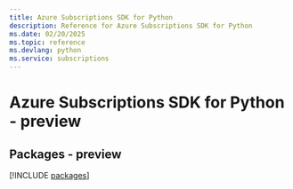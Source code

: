 ```yaml
---
title: Azure Subscriptions SDK for Python
description: Reference for Azure Subscriptions SDK for Python
ms.date: 02/20/2025
ms.topic: reference
ms.devlang: python
ms.service: subscriptions
---
```

# Azure Subscriptions SDK for Python - preview
## Packages - preview
[!INCLUDE [packages](subscriptions-index.md)]